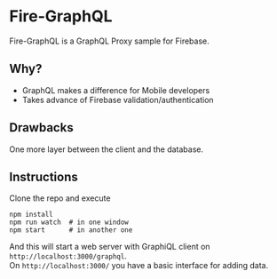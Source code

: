 # Fire-GraphQL  
Fire-GraphQL is a GraphQL Proxy sample for Firebase.    

## Why?  
- GraphQL makes a difference for Mobile developers  
- Takes advance of Firebase validation/authentication  

## Drawbacks  
One more layer between the client and the database.  

## Instructions  
Clone the repo and execute  
```
npm install  
npm run watch  # in one window  
npm start      # in another one  
```  
And this will start a web server with GraphiQL client on `http://localhost:3000/graphql`.  
On `http://localhost:3000/` you have a basic interface for adding data.  
